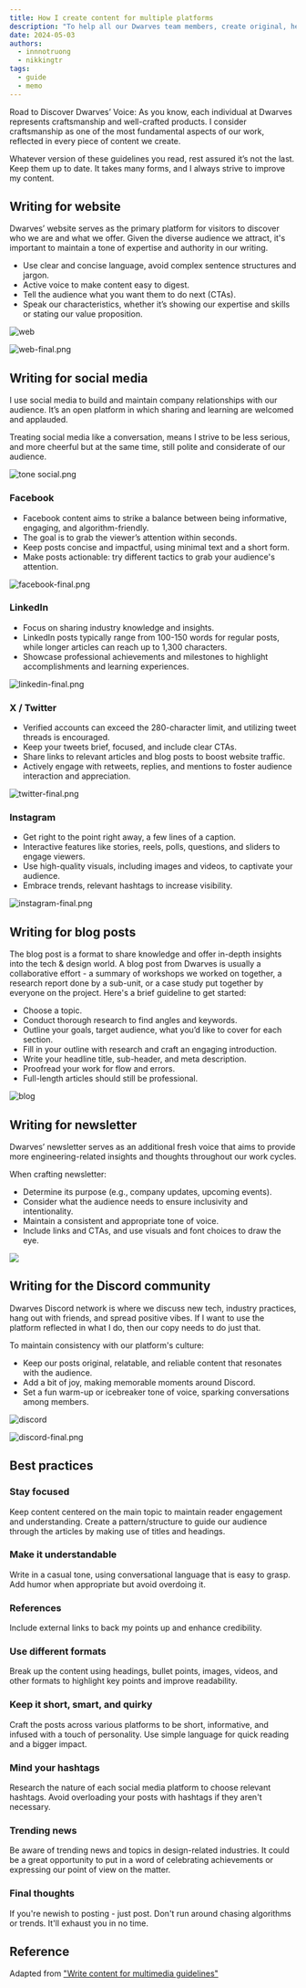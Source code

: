```yaml
---
title: How I create content for multiple platforms
description: "To help all our Dwarves team members, create original, helpful, and consistent writing across various platforms, we've put together this content guideline as a reference whenever we're writing for Dwarves."
date: 2024-05-03
authors:
  - innnotruong
  - nikkingtr
tags:
  - guide
  - memo
---
```


Road to Discover Dwarves’ Voice: As you know, each individual at Dwarves represents craftsmanship and well-crafted products. I consider craftsmanship as one of the most fundamental aspects of our work, reflected in every piece of content we create.

Whatever version of these guidelines you read, rest assured it’s not the last. Keep them up to date. It takes many forms, and I always strive to improve my content.

## Writing for website

Dwarves’ website serves as the primary platform for visitors to discover who we are and what we offer. Given the diverse audience we attract, it's important to maintain a tone of expertise and authority in our writing.

- Use clear and concise language, avoid complex sentence structures and jargon.
- Active voice to make content easy to digest.
- Tell the audience what you want them to do next (CTAs).
- Speak our characteristics, whether it’s showing our expertise and skills or stating our value proposition.

![web](assets/how-i-create-content-for-multiple-platforms-at-dwarves-tone-website.webp)

![web-final.png](assets/how-i-create-content-for-multiple-platforms-at-dwarves-website-example.webp)

## Writing for social media

I use social media to build and maintain company relationships with our audience. It’s an open platform in which sharing and learning are welcomed and applauded.

Treating social media like a conversation, means I strive to be less serious, and more cheerful but at the same time, still polite and considerate of our audience.

![tone social.png](assets/how-i-create-content-for-multiple-platforms-at-dwarves-tone-social.webp)

### Facebook

- Facebook content aims to strike a balance between being informative, engaging, and algorithm-friendly.
- The goal is to grab the viewer’s attention within seconds.
- Keep posts concise and impactful, using minimal text and a short form.
- Make posts actionable: try different tactics to grab your audience's attention.

![facebook-final.png](assets/how-i-create-content-for-multiple-platforms-at-dwarves-facebook-example.webp)

### LinkedIn

- Focus on sharing industry knowledge and insights.
- LinkedIn posts typically range from 100-150 words for regular posts, while longer articles can reach up to 1,300 characters.
- Showcase professional achievements and milestones to highlight accomplishments and learning experiences.

![linkedin-final.png](assets/how-i-create-content-for-multiple-platforms-at-dwarves-linkedin-example.webp)

### X / Twitter

- Verified accounts can exceed the 280-character limit, and utilizing tweet threads is encouraged.
- Keep your tweets brief, focused, and include clear CTAs.
- Share links to relevant articles and blog posts to boost website traffic.
- Actively engage with retweets, replies, and mentions to foster audience interaction and appreciation.

![twitter-final.png](assets/how-i-create-content-for-multiple-platforms-at-dwarves-twitter-example.webp)

### Instagram

- Get right to the point right away, a few lines of a caption.
- Interactive features like stories, reels, polls, questions, and sliders to engage viewers.
- Use high-quality visuals, including images and videos, to captivate your audience.
- Embrace trends, relevant hashtags to increase visibility.

![instagram-final.png](assets/how-i-create-content-for-multiple-platforms-at-dwarves-instagram-example.webp)

## Writing for blog posts

The blog post is a format to share knowledge and offer in-depth insights into the tech & design world. A blog post from Dwarves is usually a collaborative effort - a summary of workshops we worked on together, a research report done by a sub-unit, or a case study put together by everyone on the project. Here's a brief guideline to get started:

- Choose a topic.
- Conduct thorough research to find angles and keywords.
- Outline your goals, target audience, what you’d like to cover for each section.
- Fill in your outline with research and craft an engaging introduction.
- Write your headline title, sub-header, and meta description.
- Proofread your work for flow and errors.
- Full-length articles should still be professional.

![blog](assets/how-i-create-content-for-multiple-platforms-at-dwarves-blog-example.webp)

## Writing for newsletter

Dwarves’ newsletter serves as an additional fresh voice that aims to provide more engineering-related insights and thoughts throughout our work cycles.

When crafting newsletter:

- Determine its purpose (e.g., company updates, upcoming events).
- Consider what the audience needs to ensure inclusivity and intentionality.
- Maintain a consistent and appropriate tone of voice.
- Include links and CTAs, and use visuals and font choices to draw the eye.

![](assets/how-i-create-content-for-multiple-platforms-at-dwarves-newsletter.webp)

## Writing for the Discord community

Dwarves Discord network is where we discuss new tech, industry practices, hang out with friends, and spread positive vibes. If I want to use the platform reflected in what I do, then our copy needs to do just that.

To maintain consistency with our platform's culture:

- Keep our posts original, relatable, and reliable content that resonates with the audience.
- Add a bit of joy, making memorable moments around Discord.
- Set a fun warm-up or icebreaker tone of voice, sparking conversations among members.

![discord](assets/how-i-create-content-for-multiple-platforms-at-dwarves-discord.webp)

![discord-final.png](assets/how-i-create-content-for-multiple-platforms-at-dwarves-discord-example.webp)

## Best practices

### Stay focused

Keep content centered on the main topic to maintain reader engagement and understanding. Create a pattern/structure to guide our audience through the articles by making use of titles and headings.

### Make it understandable

Write in a casual tone, using conversational language that is easy to grasp. Add humor when appropriate but avoid overdoing it.

### References

Include external links to back my points up and enhance credibility.

### Use different formats

Break up the content using headings, bullet points, images, videos, and other formats to highlight key points and improve readability.

### Keep it short, smart, and quirky

Craft the posts across various platforms to be short, informative, and infused with a touch of personality. Use simple language for quick reading and a bigger impact.

### Mind your hashtags

Research the nature of each social media platform to choose relevant hashtags. Avoid overloading your posts with hashtags if they aren't necessary.

### Trending news

Be aware of trending news and topics in design-related industries. It could be a great
opportunity to put in a word of celebrating achievements or expressing our point of view on the matter.

### Final thoughts

If you're newish to posting - just post. Don't run around chasing algorithms or trends. It'll exhaust you in no time.

## Reference

Adapted from ["Write content for multimedia guidelines"](write-content-for-multimedia-guidelines.md)
